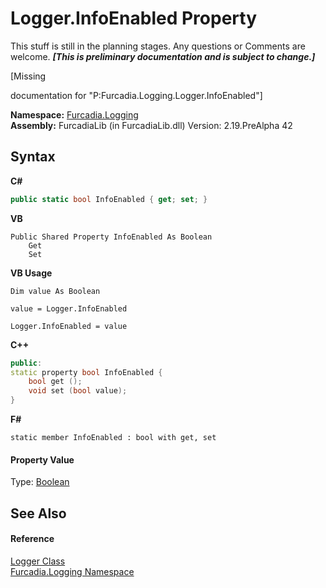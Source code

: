 # Logger.InfoEnabled Property 
This stuff is still in the planning stages. Any questions or Comments are welcome. _**\[This is preliminary documentation and is subject to change.\]**_

\[Missing <summary> documentation for "P:Furcadia.Logging.Logger.InfoEnabled"\]

**Namespace:**&nbsp;<a href="N_Furcadia_Logging">Furcadia.Logging</a><br />**Assembly:**&nbsp;FurcadiaLib (in FurcadiaLib.dll) Version: 2.19.PreAlpha 42

## Syntax

**C#**<br />
``` C#
public static bool InfoEnabled { get; set; }
```

**VB**<br />
``` VB
Public Shared Property InfoEnabled As Boolean
	Get
	Set
```

**VB Usage**<br />
``` VB Usage
Dim value As Boolean

value = Logger.InfoEnabled

Logger.InfoEnabled = value
```

**C++**<br />
``` C++
public:
static property bool InfoEnabled {
	bool get ();
	void set (bool value);
}
```

**F#**<br />
``` F#
static member InfoEnabled : bool with get, set

```


#### Property Value
Type: <a href="http://msdn2.microsoft.com/en-us/library/a28wyd50" target="_blank">Boolean</a>

## See Also


#### Reference
<a href="T_Furcadia_Logging_Logger">Logger Class</a><br /><a href="N_Furcadia_Logging">Furcadia.Logging Namespace</a><br />